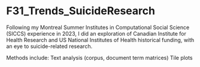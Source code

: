 # F31_Trends_SuicideResearch

Following my Montreal Summer Institutes in Computational Social Science (SICCS) experience in 2023, I did an exploration of Canadian Institute for Health Research and US National Institutes of Health historical funding, with an eye to suicide-related research.

Methods include:
Text analysis (corpus, document term matrices)
Tile plots
